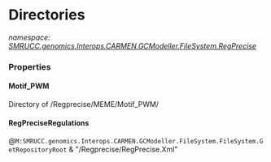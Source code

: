 ﻿# Directories
_namespace: [SMRUCC.genomics.Interops.CARMEN.GCModeller.FileSystem.RegPrecise](./index.md)_






### Properties

#### Motif_PWM
Directory of /Regprecise/MEME/Motif_PWM/
#### RegPreciseRegulations
@``M:SMRUCC.genomics.Interops.CARMEN.GCModeller.FileSystem.FileSystem.GetRepositoryRoot`` & "/Regprecise/RegPrecise.Xml"
